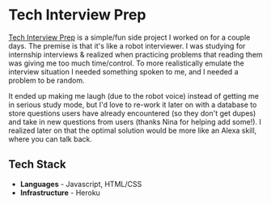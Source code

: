 # Tech Interview Prep

[Tech Interview Prep](https://scary-prep.herokuapp.com/) is a simple/fun side project I worked on for a couple days. The premise is that it's like a robot interviewer. I was studying for internship interviews & realized when practicing problems that reading them was giving me too much time/control. To more realistically emulate the interview situation I needed something spoken to me, and I needed a problem to be random.  

It ended up making me laugh (due to the robot voice) instead of getting me in serious study mode, but I'd love to re-work it later on with a database to store questions users have already encountered (so they don't get dupes) and take in new questions from users (thanks Nina for helping add some!). I realized later on that the optimal solution would be more like an Alexa skill, where you can talk back. 

## Tech Stack
* **Languages** - Javascript, HTML/CSS
* **Infrastructure** - Heroku
